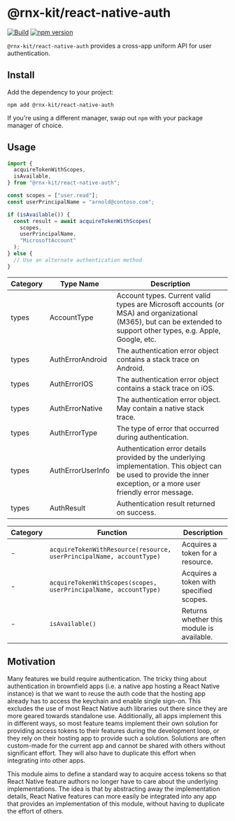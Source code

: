 # @rnx-kit/react-native-auth

[![Build](https://github.com/microsoft/rnx-kit/actions/workflows/build.yml/badge.svg)](https://github.com/microsoft/rnx-kit/actions/workflows/build.yml)
[![npm version](https://img.shields.io/npm/v/@rnx-kit/react-native-auth)](https://www.npmjs.com/package/@rnx-kit/react-native-auth)

`@rnx-kit/react-native-auth` provides a cross-app uniform API for user
authentication.

## Install

Add the dependency to your project:

```
npm add @rnx-kit/react-native-auth
```

If you're using a different manager, swap out `npm` with your package manager of
choice.

## Usage

```typescript
import {
  acquireTokenWithScopes,
  isAvailable,
} from "@rnx-kit/react-native-auth";

const scopes = ["user.read"];
const userPrincipalName = "arnold@contoso.com";

if (isAvailable()) {
  const result = await acquireTokenWithScopes(
    scopes,
    userPrincipalName,
    "MicrosoftAccount"
  );
} else {
  // Use an alternate authentication method
}
```

<!-- The following table can be updated by running `yarn update-readme` -->
<!-- @rnx-kit/api start -->

| Category | Type Name         | Description                                                                                                                                                            |
| -------- | ----------------- | ---------------------------------------------------------------------------------------------------------------------------------------------------------------------- |
| types    | AccountType       | Account types. Current valid types are Microsoft accounts (or MSA) and organizational (M365), but can be extended to support other types, e.g. Apple, Google, etc.     |
| types    | AuthErrorAndroid  | The authentication error object contains a stack trace on Android.                                                                                                     |
| types    | AuthErrorIOS      | The authentication error object contains a stack trace on iOS.                                                                                                         |
| types    | AuthErrorNative   | The authentication error object. May contain a native stack trace.                                                                                                     |
| types    | AuthErrorType     | The type of error that occurred during authentication.                                                                                                                 |
| types    | AuthErrorUserInfo | Authentication error details provided by the underlying implementation. This object can be used to provide the inner exception, or a more user friendly error message. |
| types    | AuthResult        | Authentication result returned on success.                                                                                                                             |

| Category | Function                                                             | Description                               |
| -------- | -------------------------------------------------------------------- | ----------------------------------------- |
| -        | `acquireTokenWithResource(resource, userPrincipalName, accountType)` | Acquires a token for a resource.          |
| -        | `acquireTokenWithScopes(scopes, userPrincipalName, accountType)`     | Acquires a token with specified scopes.   |
| -        | `isAvailable()`                                                      | Returns whether this module is available. |

<!-- @rnx-kit/api end -->

## Motivation

Many features we build require authentication. The tricky thing about
authentication in brownfield apps (i.e. a native app hosting a React Native
instance) is that we want to reuse the auth code that the hosting app already
has to access the keychain and enable single sign-on. This excludes the use of
most React Native auth libraries out there since they are more geared towards
standalone use. Additionally, all apps implement this in different ways, so most
feature teams implement their own solution for providing access tokens to their
features during the development loop, or they rely on their hosting app to
provide such a solution. Solutions are often custom-made for the current app and
cannot be shared with others without significant effort. They will also have to
duplicate this effort when integrating into other apps.

This module aims to define a standard way to acquire access tokens so that React
Native feature authors no longer have to care about the underlying
implementations. The idea is that by abstracting away the implementation
details, React Native features can more easily be integrated into any app that
provides an implementation of this module, without having to duplicate the
effort of others.

